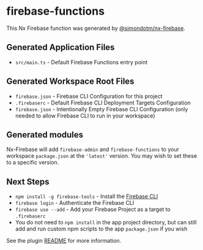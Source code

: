 # firebase-functions

This Nx Firebase function was generated by [@simondotm/nx-firebase](https://github.com/simondotm/nx-firebase).

## Generated Application Files

- `src/main.ts` - Default Firebase Functions entry point

## Generated Workspace Root Files

- `firebase.json` - Firebase CLI Configuration for this project
- `.firebaserc` - Default Firebase CLI Deployment Targets Configuration
- `firebase.json` - Intentionally Empty Firebase CLI Configuration (only needed to allow Firebase CLI to run in your workspace)

## Generated modules

Nx-Firebase will add `firebase-admin` and `firebase-functions` to your workspace `package.json` at the `'latest'` version. You may wish to set these to a specific version.

## Next Steps

- `npm install -g firebase-tools` - Install the [Firebase CLI](https://firebase.google.com/docs/cli)
- `firebase login` - Authenticate the Firebase CLI
- `firebase use --add` - Add your Firebase Project as a target to `.firebaserc`
- You do not need to `npm install` in the app project directory, but can still add and run custom npm scripts to the app `package.json` if you wish

See the plugin [README](https://github.com/simondotm/nx-firebase/blob/main/README.md) for more information.
